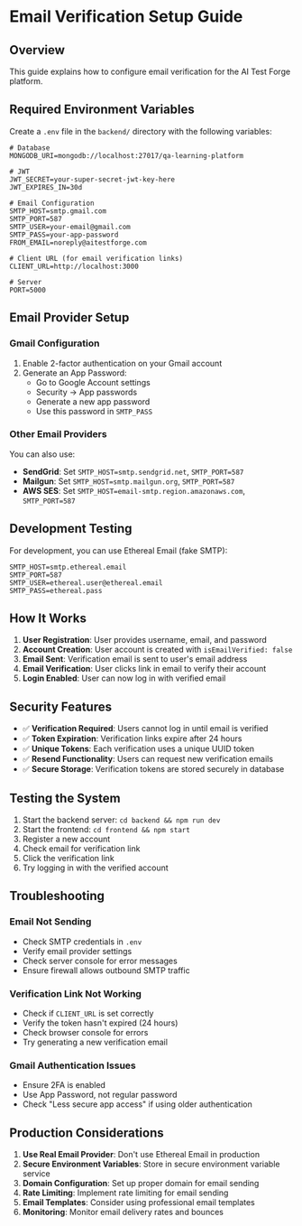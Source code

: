 # Email Verification Setup Guide

## Overview
This guide explains how to configure email verification for the AI Test Forge platform.

## Required Environment Variables

Create a `.env` file in the `backend/` directory with the following variables:

```env
# Database
MONGODB_URI=mongodb://localhost:27017/qa-learning-platform

# JWT
JWT_SECRET=your-super-secret-jwt-key-here
JWT_EXPIRES_IN=30d

# Email Configuration
SMTP_HOST=smtp.gmail.com
SMTP_PORT=587
SMTP_USER=your-email@gmail.com
SMTP_PASS=your-app-password
FROM_EMAIL=noreply@aitestforge.com

# Client URL (for email verification links)
CLIENT_URL=http://localhost:3000

# Server
PORT=5000
```

## Email Provider Setup

### Gmail Configuration
1. Enable 2-factor authentication on your Gmail account
2. Generate an App Password:
   - Go to Google Account settings
   - Security → App passwords
   - Generate a new app password
   - Use this password in `SMTP_PASS`

### Other Email Providers
You can also use:
- **SendGrid**: Set `SMTP_HOST=smtp.sendgrid.net`, `SMTP_PORT=587`
- **Mailgun**: Set `SMTP_HOST=smtp.mailgun.org`, `SMTP_PORT=587`
- **AWS SES**: Set `SMTP_HOST=email-smtp.region.amazonaws.com`, `SMTP_PORT=587`

## Development Testing

For development, you can use Ethereal Email (fake SMTP):
```env
SMTP_HOST=smtp.ethereal.email
SMTP_PORT=587
SMTP_USER=ethereal.user@ethereal.email
SMTP_PASS=ethereal.pass
```

## How It Works

1. **User Registration**: User provides username, email, and password
2. **Account Creation**: User account is created with `isEmailVerified: false`
3. **Email Sent**: Verification email is sent to user's email address
4. **Email Verification**: User clicks link in email to verify their account
5. **Login Enabled**: User can now log in with verified email

## Security Features

- ✅ **Verification Required**: Users cannot log in until email is verified
- ✅ **Token Expiration**: Verification links expire after 24 hours
- ✅ **Unique Tokens**: Each verification uses a unique UUID token
- ✅ **Resend Functionality**: Users can request new verification emails
- ✅ **Secure Storage**: Verification tokens are stored securely in database

## Testing the System

1. Start the backend server: `cd backend && npm run dev`
2. Start the frontend: `cd frontend && npm start`
3. Register a new account
4. Check email for verification link
5. Click the verification link
6. Try logging in with the verified account

## Troubleshooting

### Email Not Sending
- Check SMTP credentials in `.env`
- Verify email provider settings
- Check server console for error messages
- Ensure firewall allows outbound SMTP traffic

### Verification Link Not Working
- Check if `CLIENT_URL` is set correctly
- Verify the token hasn't expired (24 hours)
- Check browser console for errors
- Try generating a new verification email

### Gmail Authentication Issues
- Ensure 2FA is enabled
- Use App Password, not regular password
- Check "Less secure app access" if using older authentication

## Production Considerations

1. **Use Real Email Provider**: Don't use Ethereal Email in production
2. **Secure Environment Variables**: Store in secure environment variable service
3. **Domain Configuration**: Set up proper domain for email sending
4. **Rate Limiting**: Implement rate limiting for email sending
5. **Email Templates**: Consider using professional email templates
6. **Monitoring**: Monitor email delivery rates and bounces 